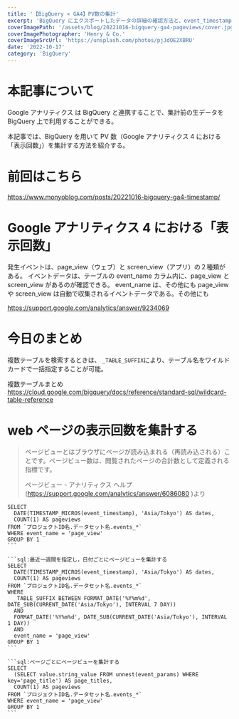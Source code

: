 ```yaml
---
title: '【BigQuery × GA4】PV数の集計'
excerpt: 'BigQuery にエクスポートしたデータの詳細の確認方法と、event_timestamp のフォーマットを変換する方法を紹介する。'
coverImagePath: '/assets/blog/20221016-bigquery-ga4-pageviews/cover.jpg'
coverImagePhotographer: 'Henry & Co.'
coverImageSrcUrl: 'https://unsplash.com/photos/pjJdOE2XBRU'
date: '2022-10-17'
category: 'BigQuery'
---
```


# 本記事について

Google アナリティクス は BigQuery と連携することで、集計前の生データを BigQuery 上で利用することができる。

本記事では、BigQuery を用いて PV 数（Google アナリティクス 4 における「表示回数」）を集計する方法を紹介する。

# 前回はこちら

https://www.monyoblog.com/posts/20221016-bigquery-ga4-timestamp/

# Google アナリティクス 4 における「表示回数」

発生イベントは、page_view（ウェブ）と screen_view（アプリ）の２種類がある。
イベントデータは、テーブルの event_name カラム内に、page_view と screen_view があるのが確認できる。
event_name は、その他にも
page_view や screen_view は自動で収集されるイベントデータである。その他にも

https://support.google.com/analytics/answer/9234069

# 今日のまとめ

複数テーブルを検索するときは、
`_TABLE_SUFFIX`により、テーブル名をワイルドカードで一括指定することが可能。

複数テーブルまとめ
https://cloud.google.com/bigquery/docs/reference/standard-sql/wildcard-table-reference

# web ページの表示回数を集計する

> ページビューとはブラウザにページが読み込まれる（再読み込される）ことです。ページビュー数は、閲覧されたページの合計数として定義される指標です。
>
> ページビュー - アナリティクス ヘルプ (https://support.google.com/analytics/answer/6086080 )より

````sql：日付ごとにページビューを集計する
SELECT
  DATE(TIMESTAMP_MICROS(event_timestamp), 'Asia/Tokyo') AS dates,
  COUNT(1) AS pageviews
FROM `プロジェクトID名.データセット名.events_*`
WHERE event_name = 'page_view'
GROUP BY 1
```

```sql:最近一週間を指定し，日付ごとにページビューを集計する
SELECT
  DATE(TIMESTAMP_MICROS(event_timestamp), 'Asia/Tokyo') AS dates,
  COUNT(1) AS pageviews
FROM `プロジェクトID名.データセット名.events_*`
WHERE
  _TABLE_SUFFIX BETWEEN FORMAT_DATE('%Y%m%d', DATE_SUB(CURRENT_DATE('Asia/Tokyo'), INTERVAL 7 DAY))
  AND
  FORMAT_DATE('%Y%m%d', DATE_SUB(CURRENT_DATE('Asia/Tokyo'), INTERVAL 1 DAY))
  AND
  event_name = 'page_view'
GROUP BY 1
```

```sql:ページごとにページビューを集計する
SELECT
  (SELECT value.string_value FROM unnest(event_params) WHERE key='page_title') AS page_titles,
  COUNT(1) AS pageviews
FROM `プロジェクトID名.データセット名.events_*`
WHERE event_name = 'page_view'
GROUP BY 1
```
````
